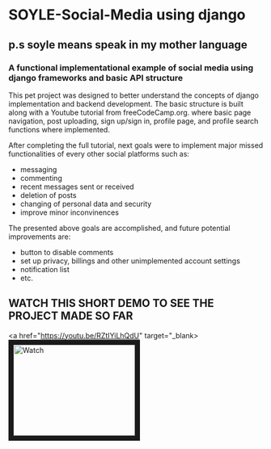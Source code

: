 # SOYLE-Social-Media using django
## p.s soyle means speak in my mother language
### A functional implementational example of social media using django frameworks and basic API structure


This pet project was designed to better understand the concepts of django implementation and backend development. The basic structure is built along with a Youtube tutorial from freeCodeCamp.org. where basic page navigation, post uploading, sign up/sign in, profile page, and profile search functions where implemented.

After completing the full tutorial, next goals were to implement major missed functionalities of every other social platforms such as: 
* messaging
* commenting
* recent messages sent or received
* deletion of posts
* changing of personal data and security
* improve minor inconvinences

The presented above goals are accomplished, and future potential improvements are:
* button to disable comments
* set up privacy, billings and other unimplemented account settings
* notification list
* etc.

## WATCH THIS SHORT DEMO TO SEE THE PROJECT MADE SO FAR
<a href="https://youtu.be/RZtIYiLhQdU" target="_blank>
<img src="https://www.google.com/url?sa=i&url=https%3A%2F%2Fwww.istockphoto.com%2Fphotos%2Fastana&psig=AOvVaw2-juXWf23VODkaJE9Iw4w5&ust=1673545391991000&source=images&cd=vfe&ved=0CA8QjRxqFwoTCPD8vsWIwPwCFQAAAAAdAAAAABAE" alt="Watch" width="240" height="180" border="10" />
</a>


